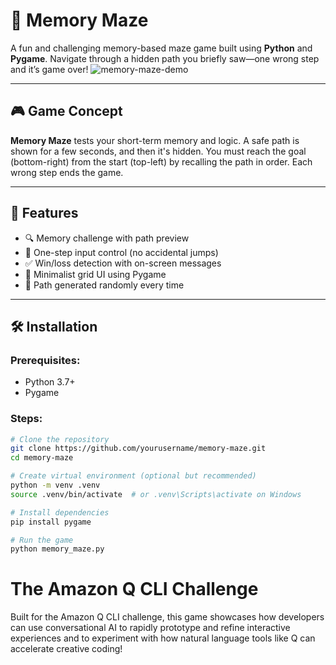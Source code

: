 # 🧠 Memory Maze

A fun and challenging memory-based maze game built using **Python** and **Pygame**. Navigate through a hidden path you briefly saw—one wrong step and it’s game over!
![memory-maze-demo](https://user-images.githubusercontent.com/yourusername/demo.gif)

---

## 🎮 Game Concept

**Memory Maze** tests your short-term memory and logic. A safe path is shown for a few seconds, and then it's hidden. You must reach the goal (bottom-right) from the start (top-left) by recalling the path in order. Each wrong step ends the game.

---

## 🚀 Features

- 🔍 Memory challenge with path preview
- 🎯 One-step input control (no accidental jumps)
- ✅ Win/loss detection with on-screen messages
- 🎨 Minimalist grid UI using Pygame
- 🧠 Path generated randomly every time

---

## 🛠️ Installation

### Prerequisites:
- Python 3.7+
- Pygame

### Steps:

```bash
# Clone the repository
git clone https://github.com/yourusername/memory-maze.git
cd memory-maze

# Create virtual environment (optional but recommended)
python -m venv .venv
source .venv/bin/activate  # or .venv\Scripts\activate on Windows

# Install dependencies
pip install pygame

# Run the game
python memory_maze.py
```

# The Amazon Q CLI Challenge

Built for the Amazon Q CLI challenge, this game showcases how developers can use conversational AI to rapidly prototype and refine interactive experiences and to experiment with how natural language tools like Q can accelerate creative coding!
